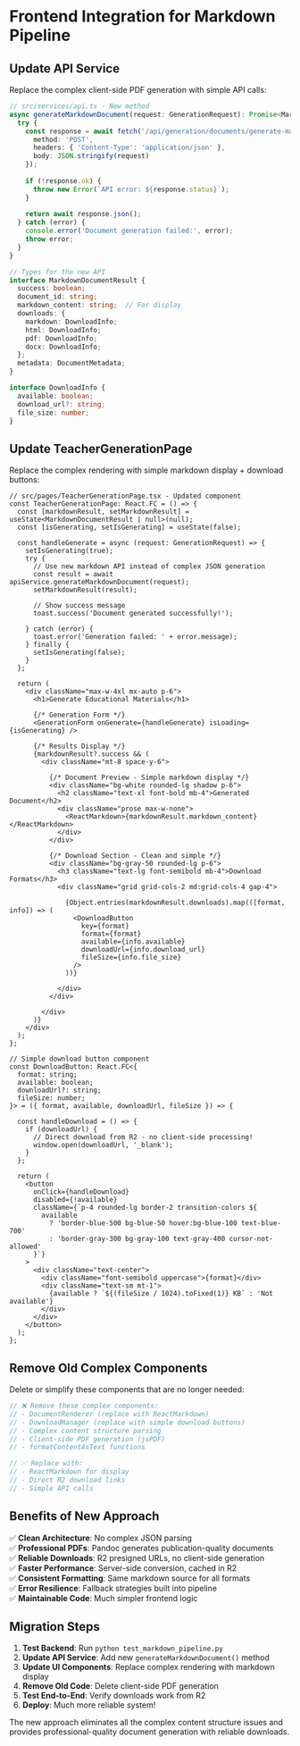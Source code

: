 # Frontend Integration for Markdown Pipeline

## Update API Service

Replace the complex client-side PDF generation with simple API calls:

```typescript
// src/services/api.ts - New method
async generateMarkdownDocument(request: GenerationRequest): Promise<MarkdownDocumentResult> {
  try {
    const response = await fetch('/api/generation/documents/generate-markdown', {
      method: 'POST',
      headers: { 'Content-Type': 'application/json' },
      body: JSON.stringify(request)
    });
    
    if (!response.ok) {
      throw new Error(`API error: ${response.status}`);
    }
    
    return await response.json();
  } catch (error) {
    console.error('Document generation failed:', error);
    throw error;
  }
}

// Types for the new API
interface MarkdownDocumentResult {
  success: boolean;
  document_id: string;
  markdown_content: string;  // For display
  downloads: {
    markdown: DownloadInfo;
    html: DownloadInfo;
    pdf: DownloadInfo;
    docx: DownloadInfo;
  };
  metadata: DocumentMetadata;
}

interface DownloadInfo {
  available: boolean;
  download_url?: string;
  file_size: number;
}
```

## Update TeacherGenerationPage

Replace the complex rendering with simple markdown display + download buttons:

```tsx
// src/pages/TeacherGenerationPage.tsx - Updated component
const TeacherGenerationPage: React.FC = () => {
  const [markdownResult, setMarkdownResult] = useState<MarkdownDocumentResult | null>(null);
  const [isGenerating, setIsGenerating] = useState(false);

  const handleGenerate = async (request: GenerationRequest) => {
    setIsGenerating(true);
    try {
      // Use new markdown API instead of complex JSON generation
      const result = await apiService.generateMarkdownDocument(request);
      setMarkdownResult(result);
      
      // Show success message
      toast.success('Document generated successfully!');
      
    } catch (error) {
      toast.error('Generation failed: ' + error.message);
    } finally {
      setIsGenerating(false);
    }
  };

  return (
    <div className="max-w-4xl mx-auto p-6">
      <h1>Generate Educational Materials</h1>
      
      {/* Generation Form */}
      <GenerationForm onGenerate={handleGenerate} isLoading={isGenerating} />
      
      {/* Results Display */}
      {markdownResult?.success && (
        <div className="mt-8 space-y-6">
          
          {/* Document Preview - Simple markdown display */}
          <div className="bg-white rounded-lg shadow p-6">
            <h2 className="text-xl font-bold mb-4">Generated Document</h2>
            <div className="prose max-w-none">
              <ReactMarkdown>{markdownResult.markdown_content}</ReactMarkdown>
            </div>
          </div>
          
          {/* Download Section - Clean and simple */}
          <div className="bg-gray-50 rounded-lg p-6">
            <h3 className="text-lg font-semibold mb-4">Download Formats</h3>
            <div className="grid grid-cols-2 md:grid-cols-4 gap-4">
              
              {Object.entries(markdownResult.downloads).map(([format, info]) => (
                <DownloadButton
                  key={format}
                  format={format}
                  available={info.available}
                  downloadUrl={info.download_url}
                  fileSize={info.file_size}
                />
              ))}
              
            </div>
          </div>
          
        </div>
      )}
    </div>
  );
};

// Simple download button component
const DownloadButton: React.FC<{
  format: string;
  available: boolean;
  downloadUrl?: string;
  fileSize: number;
}> = ({ format, available, downloadUrl, fileSize }) => {
  
  const handleDownload = () => {
    if (downloadUrl) {
      // Direct download from R2 - no client-side processing!
      window.open(downloadUrl, '_blank');
    }
  };

  return (
    <button
      onClick={handleDownload}
      disabled={!available}
      className={`p-4 rounded-lg border-2 transition-colors ${
        available
          ? 'border-blue-500 bg-blue-50 hover:bg-blue-100 text-blue-700'
          : 'border-gray-300 bg-gray-100 text-gray-400 cursor-not-allowed'
      }`}
    >
      <div className="text-center">
        <div className="font-semibold uppercase">{format}</div>
        <div className="text-sm mt-1">
          {available ? `${(fileSize / 1024).toFixed(1)} KB` : 'Not available'}
        </div>
      </div>
    </button>
  );
};
```

## Remove Old Complex Components

Delete or simplify these components that are no longer needed:

```typescript
// ❌ Remove these complex components:
// - DocumentRenderer (replace with ReactMarkdown)
// - DownloadManager (replace with simple download buttons) 
// - Complex content structure parsing
// - Client-side PDF generation (jsPDF)
// - formatContentAsText functions

// ✅ Replace with:
// - ReactMarkdown for display
// - Direct R2 download links
// - Simple API calls
```

## Benefits of New Approach

✅ **Clean Architecture**: No complex JSON parsing  
✅ **Professional PDFs**: Pandoc generates publication-quality documents  
✅ **Reliable Downloads**: R2 presigned URLs, no client-side generation  
✅ **Faster Performance**: Server-side conversion, cached in R2  
✅ **Consistent Formatting**: Same markdown source for all formats  
✅ **Error Resilience**: Fallback strategies built into pipeline  
✅ **Maintainable Code**: Much simpler frontend logic  

## Migration Steps

1. **Test Backend**: Run `python test_markdown_pipeline.py`
2. **Update API Service**: Add new `generateMarkdownDocument()` method
3. **Update UI Components**: Replace complex rendering with markdown display
4. **Remove Old Code**: Delete client-side PDF generation
5. **Test End-to-End**: Verify downloads work from R2
6. **Deploy**: Much more reliable system!

The new approach eliminates all the complex content structure issues and provides professional-quality document generation with reliable downloads.